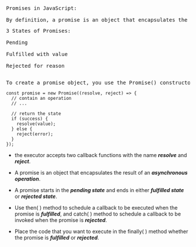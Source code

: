 <pre>
Promises in JavaScript: 

By definition, a promise is an object that encapsulates the result of an asynchronous operation.
</pre>

<pre>
3 States of Promises: 

Pending

Fulfilled with value

Rejected for reason

</pre>

<pre>
To create a promise object, you use the Promise() constructor:
</pre>

```
const promise = new Promise((resolve, reject) => {
  // contain an operation
  // ...

  // return the state
  if (success) {
    resolve(value);
  } else {
    reject(error);
  }
});
```

* the executor accepts two callback functions with the name ***resolve*** and ***reject***.

* A promise is an object that encapsulates the result of an ***asynchronous operation***.

* A promise starts in the ***pending state*** and ends in either ***fulfilled state*** or ***rejected state***.

* Use then( ) method to schedule a callback to be executed when the promise is ***fulfilled***, and catch( ) method to schedule a callback to be invoked when the promise is ***rejected***.

* Place the code that you want to execute in the finally( ) method whether the promise is ***fulfilled*** or ***rejected***.
